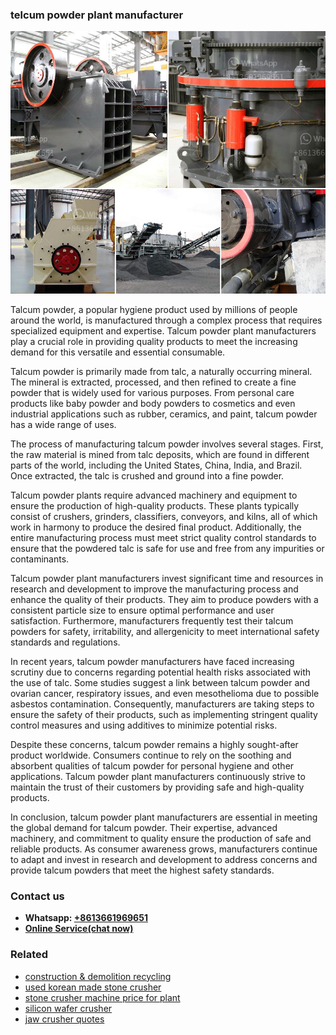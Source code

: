 <h3>telcum powder plant manufacturer</h3><img src='1702950606.jpg' alt=''><p>Talcum powder, a popular hygiene product used by millions of people around the world, is manufactured through a complex process that requires specialized equipment and expertise. Talcum powder plant manufacturers play a crucial role in providing quality products to meet the increasing demand for this versatile and essential consumable.</p><p>Talcum powder is primarily made from talc, a naturally occurring mineral. The mineral is extracted, processed, and then refined to create a fine powder that is widely used for various purposes. From personal care products like baby powder and body powders to cosmetics and even industrial applications such as rubber, ceramics, and paint, talcum powder has a wide range of uses.</p><p>The process of manufacturing talcum powder involves several stages. First, the raw material is mined from talc deposits, which are found in different parts of the world, including the United States, China, India, and Brazil. Once extracted, the talc is crushed and ground into a fine powder.</p><p>Talcum powder plants require advanced machinery and equipment to ensure the production of high-quality products. These plants typically consist of crushers, grinders, classifiers, conveyors, and kilns, all of which work in harmony to produce the desired final product. Additionally, the entire manufacturing process must meet strict quality control standards to ensure that the powdered talc is safe for use and free from any impurities or contaminants.</p><p>Talcum powder plant manufacturers invest significant time and resources in research and development to improve the manufacturing process and enhance the quality of their products. They aim to produce powders with a consistent particle size to ensure optimal performance and user satisfaction. Furthermore, manufacturers frequently test their talcum powders for safety, irritability, and allergenicity to meet international safety standards and regulations.</p><p>In recent years, talcum powder manufacturers have faced increasing scrutiny due to concerns regarding potential health risks associated with the use of talc. Some studies suggest a link between talcum powder and ovarian cancer, respiratory issues, and even mesothelioma due to possible asbestos contamination. Consequently, manufacturers are taking steps to ensure the safety of their products, such as implementing stringent quality control measures and using additives to minimize potential risks.</p><p>Despite these concerns, talcum powder remains a highly sought-after product worldwide. Consumers continue to rely on the soothing and absorbent qualities of talcum powder for personal hygiene and other applications. Talcum powder plant manufacturers continuously strive to maintain the trust of their customers by providing safe and high-quality products.</p><p>In conclusion, talcum powder plant manufacturers are essential in meeting the global demand for talcum powder. Their expertise, advanced machinery, and commitment to quality ensure the production of safe and reliable products. As consumer awareness grows, manufacturers continue to adapt and invest in research and development to address concerns and provide talcum powders that meet the highest safety standards.</p><h3>Contact us</h3><ul><li><strong>Whatsapp:&nbsp;<a href="https://wa.me/8613661969651">+8613661969651</a></strong></li><li><a href="https://swt.shibang-china.com/?git&amp;zhl&amp;telcum powder plant manufacturer"><strong>Online Service(chat now)</strong></a></li></ul><h3>Related</h3><ul><li><a href='construction  demolition recycling.md'>construction & demolition recycling</a></li><li><a href='used korean made stone crusher.md'>used korean made stone crusher</a></li><li><a href='stone crusher machine price for plant.md'>stone crusher machine price for plant</a></li><li><a href='silicon wafer crusher.md'>silicon wafer crusher</a></li><li><a href='jaw crusher quotes.md'>jaw crusher quotes</a></li></ul>